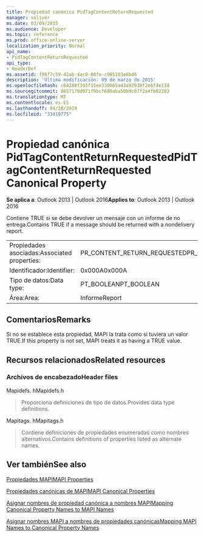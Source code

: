 ```yaml
---
title: Propiedad canónica PidTagContentReturnRequested
manager: soliver
ms.date: 03/09/2015
ms.audience: Developer
ms.topic: reference
ms.prod: office-online-server
localization_priority: Normal
api_name:
- PidTagContentReturnRequested
api_type:
- HeaderDef
ms.assetid: f86f7c59-42ab-4ac0-80fe-c985103e6bd6
description: 'Última modificación: 09 de marzo de 2015'
ms.openlocfilehash: c64288f393f15ee330065a43a92930f2e6f4e134
ms.sourcegitcommit: 8657170d071f9bcf680aba50b9c07f2a4fb82283
ms.translationtype: MT
ms.contentlocale: es-ES
ms.lasthandoff: 04/28/2019
ms.locfileid: "33419775"
---
```

# <a name="pidtagcontentreturnrequested-canonical-property"></a><span data-ttu-id="167c3-103">Propiedad canónica PidTagContentReturnRequested</span><span class="sxs-lookup"><span data-stu-id="167c3-103">PidTagContentReturnRequested Canonical Property</span></span>

  
  
<span data-ttu-id="167c3-104">**Se aplica a**: Outlook 2013 | Outlook 2016</span><span class="sxs-lookup"><span data-stu-id="167c3-104">**Applies to**: Outlook 2013 | Outlook 2016</span></span> 
  
<span data-ttu-id="167c3-105">Contiene TRUE si se debe devolver un mensaje con un informe de no entrega.</span><span class="sxs-lookup"><span data-stu-id="167c3-105">Contains TRUE if a message should be returned with a nondelivery report.</span></span> 
  
|||
|:-----|:-----|
|<span data-ttu-id="167c3-106">Propiedades asociadas:</span><span class="sxs-lookup"><span data-stu-id="167c3-106">Associated properties:</span></span>  <br/> |<span data-ttu-id="167c3-107">PR_CONTENT_RETURN_REQUESTED</span><span class="sxs-lookup"><span data-stu-id="167c3-107">PR_CONTENT_RETURN_REQUESTED</span></span>  <br/> |
|<span data-ttu-id="167c3-108">Identificador:</span><span class="sxs-lookup"><span data-stu-id="167c3-108">Identifier:</span></span>  <br/> |<span data-ttu-id="167c3-109">0x000A</span><span class="sxs-lookup"><span data-stu-id="167c3-109">0x000A</span></span>  <br/> |
|<span data-ttu-id="167c3-110">Tipo de datos:</span><span class="sxs-lookup"><span data-stu-id="167c3-110">Data type:</span></span>  <br/> |<span data-ttu-id="167c3-111">PT_BOOLEAN</span><span class="sxs-lookup"><span data-stu-id="167c3-111">PT_BOOLEAN</span></span>  <br/> |
|<span data-ttu-id="167c3-112">Área:</span><span class="sxs-lookup"><span data-stu-id="167c3-112">Area:</span></span>  <br/> |<span data-ttu-id="167c3-113">Informe</span><span class="sxs-lookup"><span data-stu-id="167c3-113">Report</span></span>  <br/> |
   
## <a name="remarks"></a><span data-ttu-id="167c3-114">Comentarios</span><span class="sxs-lookup"><span data-stu-id="167c3-114">Remarks</span></span>

<span data-ttu-id="167c3-115">Si no se establece esta propiedad, MAPI la trata como si tuviera un valor TRUE.</span><span class="sxs-lookup"><span data-stu-id="167c3-115">If this property is not set, MAPI treats it as having a TRUE value.</span></span> 
  
## <a name="related-resources"></a><span data-ttu-id="167c3-116">Recursos relacionados</span><span class="sxs-lookup"><span data-stu-id="167c3-116">Related resources</span></span>

### <a name="header-files"></a><span data-ttu-id="167c3-117">Archivos de encabezado</span><span class="sxs-lookup"><span data-stu-id="167c3-117">Header files</span></span>

<span data-ttu-id="167c3-118">Mapidefs. h</span><span class="sxs-lookup"><span data-stu-id="167c3-118">Mapidefs.h</span></span>
  
> <span data-ttu-id="167c3-119">Proporciona definiciones de tipo de datos.</span><span class="sxs-lookup"><span data-stu-id="167c3-119">Provides data type definitions.</span></span>
    
<span data-ttu-id="167c3-120">Mapitags. h</span><span class="sxs-lookup"><span data-stu-id="167c3-120">Mapitags.h</span></span>
  
> <span data-ttu-id="167c3-121">Contiene definiciones de propiedades enumeradas como nombres alternativos.</span><span class="sxs-lookup"><span data-stu-id="167c3-121">Contains definitions of properties listed as alternate names.</span></span>
    
## <a name="see-also"></a><span data-ttu-id="167c3-122">Ver también</span><span class="sxs-lookup"><span data-stu-id="167c3-122">See also</span></span>



[<span data-ttu-id="167c3-123">Propiedades MAPI</span><span class="sxs-lookup"><span data-stu-id="167c3-123">MAPI Properties</span></span>](mapi-properties.md)
  
[<span data-ttu-id="167c3-124">Propiedades canónicas de MAPI</span><span class="sxs-lookup"><span data-stu-id="167c3-124">MAPI Canonical Properties</span></span>](mapi-canonical-properties.md)
  
[<span data-ttu-id="167c3-125">Asignar nombres de propiedad canónica a nombres MAPI</span><span class="sxs-lookup"><span data-stu-id="167c3-125">Mapping Canonical Property Names to MAPI Names</span></span>](mapping-canonical-property-names-to-mapi-names.md)
  
[<span data-ttu-id="167c3-126">Asignar nombres MAPI a nombres de propiedades canónicas</span><span class="sxs-lookup"><span data-stu-id="167c3-126">Mapping MAPI Names to Canonical Property Names</span></span>](mapping-mapi-names-to-canonical-property-names.md)

